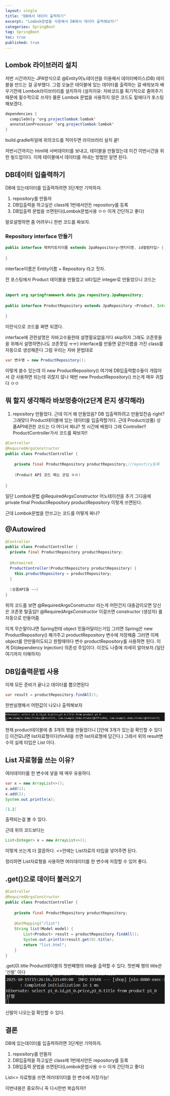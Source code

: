 ```yaml
---
layout: single
title: "DB에서 데이터 출력하기"
excerpt: "Lombok문법을 사용해서 DB에서 데이터 출력해보자!"
categories: SpringBoot
tag: SpringBoot
toc: true
published: true
---
```


## Lombok 라이브러리 설치
저번 시간까지는 JPA방식으로 @Entity어노테이션을 이용해서
데이터베이스(DB) 테이블을 만드는 걸 공부했다. 그럼 오늘은 
테이블에 있는 데이터를 출력하는 걸 배워보자
배우기전에 Lombok라이브러리를 설치하자
(설치이유: 자바코드를 획기적으로 줄여주기때문에 필수적으로 쓰자!)
물론 Lombok 문법을 사용하지 않은 코드도 밑에다가 포스팅 해보겠다.

```java
dependencies {
  compileOnly 'org.projectlombok:lombok'
  annotationProcessor 'org.projectlombok:lombok'
}
```

build.gradle파일에 위의코드를 적어두면 라이브러리 설치 끝!

저번시간까지는 html에 서버데이터를 보내고, 테이블을 만들었는데 
이건 이번시간을 위한 빌드업이다. 이제 테이블에서 데이터를 꺼내는 
방법만 알면 된다.

## DB데이터 입출력하기
DB에 있는데이터를 입출력하려면  3단계만 기억하자.
1. repository를 만들자
2. DB입출력을 하고싶은 class에 1번에서만든 repository를 등록
3. DB입출력 문법을 쓰면된다(Lombok문법사용 ㅇㅇ 이게 간단하고 좋다)

말로설명하면 좀 어려우니 한번 코드를 짜보자.

### Repository interface 만들기
```java
public interface 레퍼지토리이름 extends JpaRepository<엔티티명, id컬럼타입> { 

} 
```
interface이름은 Entity이름 +  Repository 라고 짓자.

전 포스팅에서 Product 테이블을 만들었고 id타입은 integer로 만들었으니 코드는

```java

import org.springframework.data.jpa.repository.JpaRepository;

public interface ProductRepository extends JpaRepository <Product, Integer> {

}
```

이런식으로 코드를 짜면 되겠다.

interface에 관한설명은 자바고수들한테 설명필요없을거다 skip하자
그래도 코존못들을 위해서 설명하면(나도 코존못임 ㅠㅠ)
interface를 만들면  같은이름을 가진 class를 자동으로 생성해준다
그럼 우리는 자바 문법대로

```java
var 변수명 = new ProductRepository();
```

이렇게 쓸수 있는데 이 new ProductRepository() 여기에
DB입출력함수들이 개많아서 걍 사용하면 되는데
귀찮지 않나 매번 new ProductRepository() 쓰는게 매우 귀찮다 ㅇㅇ

## 뭐 할지 생각해라 바보멍충아(2단계 몬지 생각해라)

1. repository 만들었다.
근데 이거 왜 만들었음? DB 입출력하려고 만들었잔슴 right?
그래맞다 Product테이블에 있는 데이터를 입출력할거다.
근데 Product(상품) 상품API에관한 코드는 다 어디서 짜냐?
첫 시간에 배웠다 그래 Controller!! 
ProductController가서 코드를 짜보자!!

```java
@Controller
@RequiredArgsConstructor
public class ProductController {

    private final ProductRepository productRepository;//repostiry등록

    (Product API 코드 짜는 곳임 ㅇㅇ)

}

```
일단 Lombok문법 @RequiredArgsConstructor 어노테이션을 추가
그다음에 private final ProductRepository productRepository 이렇게 쓰면된다.

근데 Lombok문법을 안쓰고는 코드를 어떻게 짜나?

## @Autowired

```java
@Controller
public class ProductController {
  private final ProductRepository productRepository;

  @Autowired
  ProductController(ProductRepository productRepository) {
    this.productRepository = productRepository;
  }

  (상품API들 ~~)
} 
```

위의 코드를 보면 @RequiredArgsConstructor 라는게 어떤건지 대충감이오면
당신은 코존못 탈출임!!  @RequiredArgsConstructor 이걸쓰면 constructor
(생성자) 를 자동으로 만들어줌

이게 무슨말이냐면 Spring한테 object 민들어달라는거임 
그러면 Spring은 new ProductRepository() 해가주고 
productRepository 변수에 저장해줌
그러면 이제 object를 안만들어도되고 원할때마다
변수 productRepository를 사용하면 된다.
이게 DI(dependency Injection) 의존성 주입이다.
이것도 나중에 자세히 알아보자.(일단여기까지 이해하자)

## DB입출력문법 사용
이제 모든 준비가 끝나고 데이터를 뽑으면된다

```java
var result = productRepository.findAll();
```
한번실행해서 어떤값이 나오나 출력해보자

![Spring 이미지](/assets/images/spring04.png)

현재 product테이블에 총 3개의 행을 만들었더니
[]안에 3개가 있는걸 확인할 수 있다
[] 이건모냐면 list자료형이다(finAll을 쓰면 list자료형에 담긴다.)
그래서 위의 result변수의 실제 타입은 List<product> 이다.

## List 자료형을 쓰는 이유?
여러데이터를 한 변수에 넣을 때 매우 유용하다.

```java
var x = new ArrayList<>();
x.add(1);
x.add(2);
System.out.println(x);
```

```markdown
[1.2]
```
출력되는걸 볼 수 있다.

근데 위의 코드보다는 

```java
List<Integer> x = new ArrayList<>();
```
이렇게 쓰는게 더 깔끔하다. <>안에는 List자료의 타입을 넣어주면 된다.

정리하면 List자료형을 사용하면 여러데이터를 한 변수에 저장할 수 있어 좋다.

## .get()으로 데이터 불러오기

```java
@Controller
@RequiredArgsConstructor
public class ProductController {

    private final ProductRepository productRepository;

    @GetMapping("/list")
    String list(Model model) {
        List<Product> result = productRepository.findAll();
        System.out.println(result.get(0).title);
        return "list.html";
    }
}
```
.get(0).title Product테이블의 첫번째행의 title을 출력할 수 있다.
첫번째 행의 title은 '신발' 이다 
![Spring 이미지](/assets/images/spring041.png)

신발이 나오는걸 확인할 수 있다.

## 결론 

DB에 있는데이터를 입출력하려면  3단계만 기억하자.
1. repository를 만들자
2. DB입출력을 하고싶은 class에 1번에서만든 repository를 등록
3. DB입출력 문법을 쓰면된다(Lombok문법사용 ㅇㅇ 이게 간단하고 좋다)

List<> 자료형을 쓰면 여러데이터를 한 변수에 저장가능!

이번내용은 중요하니 꼭 다시한번 복습하자!!



